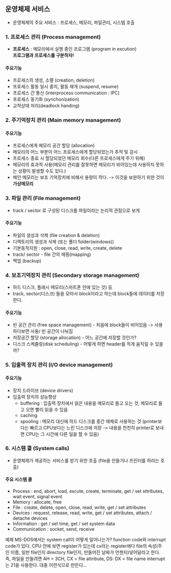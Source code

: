 ## 운영체제 서비스

- 운영체제의 주요 서비스 : 프로세스, 메모리, 파일관리, 시스템 호출

### 1. 프로세스 관리 (Process management)

- **프로세스** : 메모리에서 실행 중인 프로그램 (program in excution)  
  **프로그램과 프로세스를 구분하자!**

#### 주요기능

- 프로세스의 생성, 소멸 (creation, deletion)
- 프로세스 활동 일시 중지, 활동 재개 (suspend, resume)
- 프로세스 간 통신 (interprocess communication : IPC)
- 프로세스 동기화 (synchonization)
- 교착상태 처리(deadlock handing)

### 2. 주기억장치 관리 (Main memory management)

#### 주요기능

- 프로세스에게 메모리 공간 할당 (allocation)
- 메모리의 어느 부분이 어느 프로세스에게 할당되었는가 추적 및 감시
- 프로세스 종료 시 할당되었던 메모리 회수(다른 프로세스에게 주기 위해)
- 메모리의 효과적 사용(메모리 관리를 잘못하면 메모리가 비어있는데 사용하지 못하는 상황이 발생할 수도 있다.)
- 메인 메모리는 보조 기억장치에 비해서 용량이 작다. -> 이것을 보완하기 위한 것이 **가상메모리**

### 3. 파일 관리 (File management)

- track / sector 로 구성된 디스크를 파일이라는 논리적 관점으로 보게

#### 주요기능

- 파일의 생성과 삭제 (file creation & deletion)
- 디렉토리의 생성과 삭제 (또는 폴더 folder(windows))
- 기본동작지원 : open, close, read, write, create, delete
- track/ sector - file 간의 매핑(mapping)
- 백업 (backup)

### 4. 보조기억장치 관리 (Secondary storage management)

- 하드 디스크, 플래시 메모리(스마트폰 안에 있는 것) 등
- track, sector(디스크) 들을 모아서 block이라고 하는데 block들에 데이터를 저장한다.

#### 주요기능

- 빈 공간 관리 (free space management) - 처음에 block들이 비어있음 -> 사용하다보면 사용/ 빈 공간이 나눠짐
- 저장공간 할당 (storage allocation) - 어느 공간에 저장할 것인가?
- 디스크 스케쥴링(disk scheduling) - 어떻게 하면 header를 적게 움직일 수 있을까?

### 5. 입출력 장치 관리 (I/O device management)

#### 주요기능

- 장치 드라이브 (device drivers)
- 입출력 장치의 성능향상
  - buffering : 입출력 장치에서 읽은 내용을 메모리로 들고 오는 것, 메모리로 들고 오면 빨리 읽을 수 있음
  - caching
  - spooling : 메모리 대신에 하드 디스크를 중간 매체로 사용하는 것 (printer보다는 빠르고 CPU보다는 느린 디스크에 저장 -> 내용을 천천히 printer로 보내면 CPU는 그 시간에 다른 일을 할 수 있음)

### 6. 시스템 콜 (System calls)

- 운영체제가 제공하는 서비스를 받기 위한 호출 (file을 만들거나 프린터를 하라는 호출)

#### 주요 시스템 콜

- Process : end, abort, load, excute, create, terminate, get / set sttributes, wait event, signal event
- Memory : allocate, free
- File : create, delete, open, close, read, write, get / set attributes
- Devices : request, release, read, write, get / set attributes, attach / detache devices
- Information : get / set time, get / set system data
- Communication : socket, send, receive

예제
MS-DOS에서는 system call이 어떻게 일어나는가?
function code와 interrupt code가 있다.
CPU 안에 보면 register가 있는데 cx라는 register에다 file의 속성(주인 이름, 일반 file인지 directory file인지, 만들어진 날짜가 언젠지)넣어달라고 한다.
즉, 파일을 만들려면 AH = 3CH, CX = file attribute, DS: DX = file name
interrupt는 21을 사용한다.
대충 이런식으로 만든다...
